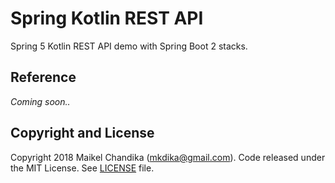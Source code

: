 # Spring Kotlin REST API

Spring 5 Kotlin REST API demo with Spring Boot 2 stacks.



## Reference

_Coming soon.._



## Copyright and License

Copyright 2018 Maikel Chandika (mkdika@gmail.com). Code released under the
MIT License. See [LICENSE](/LICENSE) file.